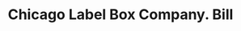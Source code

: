 ---
doi: 10.7916/D8FB6DXV
date_other: '1900'
date_other_textual: 1900-1909
form: printed ephemera
genre:
- Invoices
name:
- Chicago Label Box Company
object_in_context_url: https://biggert.cul.columbia.edu/items/view/ave_biggert_00171
subject_hierarchical_geographic:
- Chicago, Illinois, United States
subject_name:
- Chicago Label Box Company
title: Chicago Label Box Company. Bill
sort_title: Chicago Label Box Company. Bill
call_number: ave_biggert_00171
coordinates:
- 41.83694444444445,-87.68472222222222
pid: ave_biggert_00171
identifiers: ave_biggert_00171
permalink: /biggert/ave_biggert_00171/
layout: iiif-image-page
---